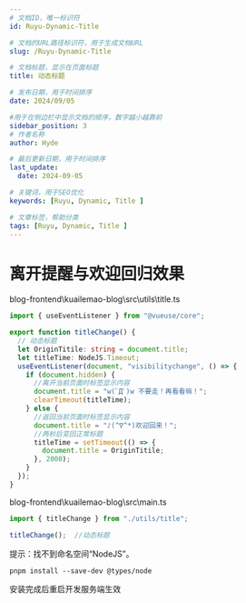 ```yaml
---
# 文档ID，唯一标识符
id: Ruyu-Dynamic-Title

# 文档的URL路径标识符，用于生成文档URL
slug: /Ruyu-Dynamic-Title

# 文档标题，显示在页面标题
title: 动态标题

# 发布日期，用于时间排序
date: 2024/09/05

#用于在侧边栏中显示文档的顺序，数字越小越靠前
sidebar_position: 3
# 作者名称
author: Hyde

# 最后更新日期，用于时间排序
last_update:
  date: 2024-09-05

# 关键词，用于SEO优化
keywords: [Ruyu, Dynamic, Title ]

# 文章标签，帮助分类
tags: [Ruyu, Dynamic, Title ]
---
```


# 离开提醒与欢迎回归效果

blog-frontend\kuailemao-blog\src\utils\title.ts

```ts
import { useEventListener } from "@vueuse/core";

export function titleChange() {
  // 动态标题
  let OriginTitile: string = document.title;
  let titleTime: NodeJS.Timeout;
  useEventListener(document, "visibilitychange", () => {
    if (document.hidden) {
      //离开当前页面时标签显示内容
      document.title = "w(ﾟДﾟ)w 不要走！再看看嘛！";
      clearTimeout(titleTime);
    } else {
      //返回当前页面时标签显示内容
      document.title = "♪(^∇^*)欢迎回来！";
      //两秒后变回正常标题
      titleTime = setTimeout(() => {
        document.title = OriginTitile;
      }, 2000);
    }
  });
}
```

blog-frontend\kuailemao-blog\src\main.ts

```ts
import { titleChange } from "./utils/title";

titleChange();  //动态标题
```

提示：找不到命名空间“NodeJS”。

```pnpm
pnpm install --save-dev @types/node
```

安装完成后重启开发服务端生效
